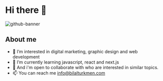 # Hi there 👋

![github-banner](https://user-images.githubusercontent.com/30315981/224499410-09e0b065-7f78-47ad-b262-274695f7fed0.png)

## About me
- 👀 I’m interested in digital marketing, graphic design and web development
- 🌱 I’m currently learning javascript, react and next.js
- 💞️ And i'm open to collaborate with who are interested in similar topics.
- 📫 You can reach me info@bilalturkmen.com

<!---
bilalturkmen/bilalturkmen is a ✨ special ✨ repository because its `README.md` (this file) appears on your GitHub profile.
You can click the Preview link to take a look at your changes.
--->
